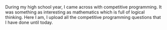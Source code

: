 During my high school year, I came across with competitive programming. It was something as interesting as mathematics which is full of logical thinking. Here I am, I upload all the competitive programming questions that I have done until today. 
